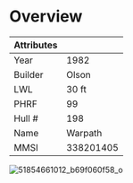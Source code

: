 # Overview

|Attributes| |
|-|-|
|Year|1982|
|Builder| Olson|
|LWL| 30 ft|
|PHRF| 99|
|Hull #| 198|
|Name| Warpath|
|MMSI| 338201405|

![51854661012_b69f060f58_o](https://user-images.githubusercontent.com/7954740/159177480-3d5a70a0-385c-456a-a639-0b1e12cb3b5f.jpg)

